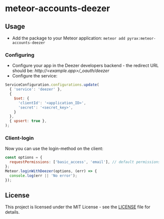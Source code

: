 # meteor-accounts-deezer

## Usage
- Add the package to your Meteor application: `meteor add pyrax:meteor-accounts-deezer`

### Configuring
- Configure your app in the Deezer developers backend - the redirect URL should be: _http&#58;//<example.app>/\_oauth/deezer_
- Configure the service:
```javascript
ServiceConfiguration.configurations.update(
  { 'service': 'deezer' },
  {
    $set: {
      'clientId': '<application_ID>',
      'secret': '<secret_key>',
    }
  },
  { upsert: true },
);
```

### Client-login
Now you can use the login-method on the client:
```javascript
const options = {
  requestPermissions: ['basic_access', 'email'], // default permissions
};
Meteor.loginWithDeezer(options, (err) => {
  console.log(err || 'No error');
});
```

## License
This project is licensed under the MIT License - see the [LICENSE](LICENSE) file for details.